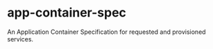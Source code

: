 # app-container-spec
An Application Container Specification for requested and provisioned services.
